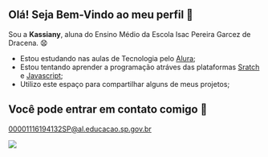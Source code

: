 ## Olá! Seja Bem-Vindo ao meu perfil 👋
Sou a **Kassiany**, aluna do Ensino Médio da Escola Isac Pereira Garcez de Dracena. 😧

- Estou estudando nas aulas de Tecnologia pelo [Alura](https://www.alura.com.br);
- Estou tentando aprender a programação atráves das plataformas [Sratch](https://scratch.mit.edu/) e [Javascript](https://editor.p5js.org/);
- Utilizo este espaço para compartilhar alguns de meus projetos;

## Você pode entrar em contato comigo 📧

00001116194132SP@al.educacao.sp.gov.br

![](https://media.tenor.com/f2toIb9gwhEAAAAM/yay-bobsburger.gif)
